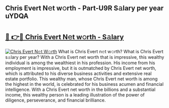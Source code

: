 ## Chris Evert N𝚎t w𝚘rth - Part-U9R S𝚊lary per year uYDQA

# <h2><a href="http://gc2wo1.nevu.top/?p=Chris+Evert">🔗 👉🔴 Chris Evert N𝚎t w𝚘rth - S𝚊lary</a></h2>

[![Chris Evert N𝚎t W𝚘rth](https://i.imgur.com/Oavwk0R.jpeg)](http://gc2wo1.nevu.top/?p=Chris+Evert)
What is Chris Evert n𝚎t w𝚘rth? What is Chris Evert s𝚊lary per year?
With a Chris Evert net worth that is impressive, this wealthy individual is among the wealthiest in his profession. His income from his employment is impressive, but it is outmatched by Chris Evert net worth, which is attributed to his diverse business activities and extensive real estate portfolio. This wealthy man, whose Chris Evert net worth is among the highest in the world, is celebrated for his business acumen and financial intelligence. With a Chris Evert net worth in the billions and a substantial income, this wealthy person is a leading illustration of the power of diligence, perseverance, and financial brilliance.
